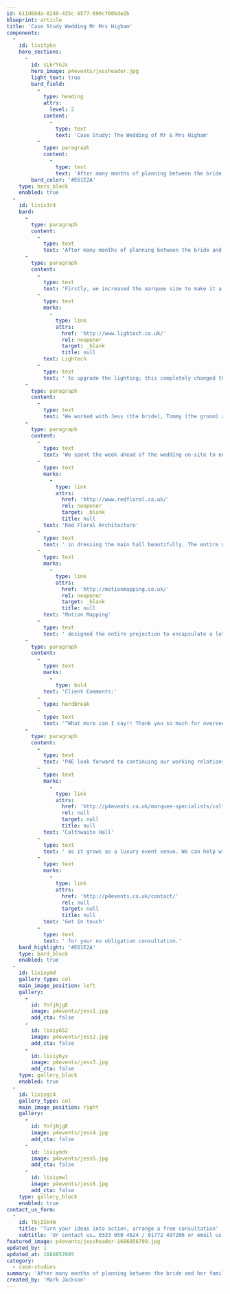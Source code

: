 ```yaml
---
id: 611d69da-8240-435c-8577-690cf60bde2b
blueprint: article
title: 'Case Study Wedding Mr Mrs Higham'
components:
  -
    id: lixitpkn
    hero_sections:
      -
        id: sL6rYnJx
        hero_image: p4events/jessheader.jpg
        light_text: true
        bard_field:
          -
            type: heading
            attrs:
              level: 2
            content:
              -
                type: text
                text: 'Case Study: The Wedding of Mr & Mrs Higham'
          -
            type: paragraph
            content:
              -
                type: text
                text: 'After many months of planning between the bride and her family, there was a mutual feeling that they weren’t getting far with their wedding planning and current wedding planner.'
        bard_color: '#E61E2A'
    type: hero_block
    enabled: true
  -
    id: lixix3r4
    bard:
      -
        type: paragraph
        content:
          -
            type: text
            text: 'After many months of planning between the bride and her family, there was a mutual feeling that they weren’t getting far with their wedding planning and current wedding planner. So, they called P4E in to analyse what had been arranged so far and what needed to be done to achieve their dream wedding! After an initial consultation with the venue’s wedding planner we took control of the wedding organisation and upgraded the entire plan to meet with the clients expectations!'
      -
        type: paragraph
        content:
          -
            type: text
            text: 'Firstly, we increased the marquee size to make it a much more comfortable space. Next, we changed the caterers to ensure the menu could be tailored preciously around the clients ideas and was made up of the most high-quality food. Afterwards, we brought in our friends at '
          -
            type: text
            marks:
              -
                type: link
                attrs:
                  href: 'http://www.lightech.co.uk/'
                  rel: noopener
                  target: _blank
                  title: null
            text: Lightech
          -
            type: text
            text: ' to upgrade the lighting; this completely changed the overall feel of the marquee. And finally, we arranged a show stopping Projection Mapping, which took the guest’s breath away.'
      -
        type: paragraph
        content:
          -
            type: text
            text: 'We worked with Jess (the bride), Tommy (the groom) and their parents over the final few months of the wedding planning to ensure that the attention to detail they required was implemented throughout the venue, staff and all suppliers.'
      -
        type: paragraph
        content:
          -
            type: text
            text: 'We spent the week ahead of the wedding on-site to ensure the marquee was exactly as the bride and groom dreamed and assisted '
          -
            type: text
            marks:
              -
                type: link
                attrs:
                  href: 'http://www.redfloral.co.uk/'
                  rel: noopener
                  target: _blank
                  title: null
            text: 'Red Floral Architecture'
          -
            type: text
            text: ' in dressing the main hall beautifully. The entire wedding ran perfectly, the food was exceptional, the musicians were breath taking and most importantly the champagne was flowing! It was truly a perfect wedding from start to finish. Lastly, the wedding was brought to a close by a one-off projection mapping which was projected onto the side of the hall and created a mind blowing, unique display. '
          -
            type: text
            marks:
              -
                type: link
                attrs:
                  href: 'http://motionmapping.co.uk/'
                  rel: noopener
                  target: _blank
                  title: null
            text: 'Motion Mapping'
          -
            type: text
            text: ' designed the entire projection to encapsulate a lot of Jess & Tommy’s happiest memories together, starting with a time-lapse of the sunset in San Diego and finishing with their initials being brought to life by fireworks. It was an incredible way to end an already unbelievable wedding day.'
      -
        type: paragraph
        content:
          -
            type: text
            marks:
              -
                type: bold
            text: 'Client Comments:'
          -
            type: hardBreak
          -
            type: text
            text: '“What more can I say!! Thank you so much for overseeing above and beyond our event. You got hold of it and did so much for us particularly behind the scenes. We’ve received wonderful feedback all round. – Louise | Mother of the Bride'
      -
        type: paragraph
        content:
          -
            type: text
            text: 'P4E look forward to continuing our working relationship with '
          -
            type: text
            marks:
              -
                type: link
                attrs:
                  href: 'http://p4events.co.uk/marquee-specialists/calthwaite-hall/'
                  rel: null
                  target: null
                  title: null
            text: 'Calthwaite Hall'
          -
            type: text
            text: ' as it grows as a luxury event venue. We can help with any aspect of your day, from full execution to just ensuring it has a high-quality finish or assistance on the day. '
          -
            type: text
            marks:
              -
                type: link
                attrs:
                  href: 'http://p4events.co.uk/contact/'
                  rel: null
                  target: null
                  title: null
            text: 'Get in touch'
          -
            type: text
            text: ' for your no obligation consultation.'
    bard_highlight: '#E61E2A'
    type: bard_block
    enabled: true
  -
    id: lixixymd
    gallery_type: col
    main_image_position: left
    gallery:
      -
        id: YnfjNjgE
        image: p4events/jess1.jpg
        add_cta: false
      -
        id: lixiy652
        image: p4events/jess2.jpg
        add_cta: false
      -
        id: lixiy6yx
        image: p4events/jess3.jpg
        add_cta: false
    type: gallery_block
    enabled: true
  -
    id: lixiygi4
    gallery_type: col
    main_image_position: right
    gallery:
      -
        id: YnfjNjgE
        image: p4events/jess4.jpg
        add_cta: false
      -
        id: lixiymdv
        image: p4events/jess5.jpg
        add_cta: false
      -
        id: lixiymwl
        image: p4events/jess6.jpg
        add_cta: false
    type: gallery_block
    enabled: true
contact_us_form:
  -
    id: TbjISk4W
    title: 'Turn your ideas into action, arrange a free consultation'
    subtitle: 'Or contact us… 0333 050 4624 / 01772 497206 or email us: info@p4events.co.uk'
featured_image: p4events/jessheader-1686856799.jpg
updated_by: 1
updated_at: 1686857005
category:
  - case-studies
summary: 'After many months of planning between the bride and her family, there was a mutual feeling that they weren’t getting far with their wedding planning and current wedding planner.'
created_by: 'Mark Jackson'
---
```

